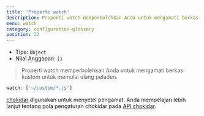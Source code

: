 ```yaml
---
title: 'Properti watch'
description: Properti watch memperbolehkan Anda untuk mengamati berkas kustom untuk memulai ulang peladen.
menu: watch
category: configuration-glossary
position: 33
---
```


- Tipe: `Object`
- Nilai Anggapan: `[]`

> Properti watch memperbolehkan Anda untuk mengamati berkas kustom untuk memulai ulang peladen.

```js
watch: ['~/custom/*.js']
```

[chokidar](https://github.com/paulmillr/chokidar) digunakan untuk menyetel pengamat. Anda mempelajari lebih lanjut tentang pola pengaturan chokidar pada [API chokidar](https://github.com/paulmillr/chokidar#api).
